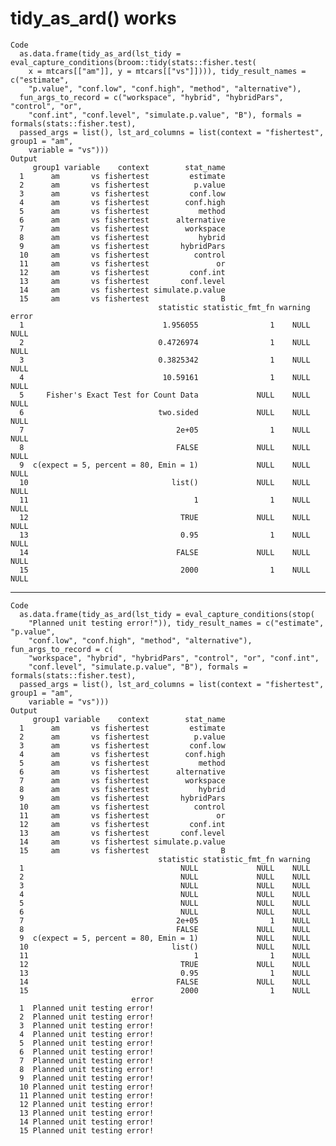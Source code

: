# tidy_as_ard() works

    Code
      as.data.frame(tidy_as_ard(lst_tidy = eval_capture_conditions(broom::tidy(stats::fisher.test(
        x = mtcars[["am"]], y = mtcars[["vs"]]))), tidy_result_names = c("estimate",
        "p.value", "conf.low", "conf.high", "method", "alternative"),
      fun_args_to_record = c("workspace", "hybrid", "hybridPars", "control", "or",
        "conf.int", "conf.level", "simulate.p.value", "B"), formals = formals(stats::fisher.test),
      passed_args = list(), lst_ard_columns = list(context = "fishertest", group1 = "am",
        variable = "vs")))
    Output
         group1 variable    context        stat_name
      1      am       vs fishertest         estimate
      2      am       vs fishertest          p.value
      3      am       vs fishertest         conf.low
      4      am       vs fishertest        conf.high
      5      am       vs fishertest           method
      6      am       vs fishertest      alternative
      7      am       vs fishertest        workspace
      8      am       vs fishertest           hybrid
      9      am       vs fishertest       hybridPars
      10     am       vs fishertest          control
      11     am       vs fishertest               or
      12     am       vs fishertest         conf.int
      13     am       vs fishertest       conf.level
      14     am       vs fishertest simulate.p.value
      15     am       vs fishertest                B
                                     statistic statistic_fmt_fn warning error
      1                               1.956055                1    NULL  NULL
      2                              0.4726974                1    NULL  NULL
      3                              0.3825342                1    NULL  NULL
      4                               10.59161                1    NULL  NULL
      5     Fisher's Exact Test for Count Data             NULL    NULL  NULL
      6                              two.sided             NULL    NULL  NULL
      7                                  2e+05                1    NULL  NULL
      8                                  FALSE             NULL    NULL  NULL
      9  c(expect = 5, percent = 80, Emin = 1)             NULL    NULL  NULL
      10                                list()             NULL    NULL  NULL
      11                                     1                1    NULL  NULL
      12                                  TRUE             NULL    NULL  NULL
      13                                  0.95                1    NULL  NULL
      14                                 FALSE             NULL    NULL  NULL
      15                                  2000                1    NULL  NULL

---

    Code
      as.data.frame(tidy_as_ard(lst_tidy = eval_capture_conditions(stop(
        "Planned unit testing error!")), tidy_result_names = c("estimate", "p.value",
        "conf.low", "conf.high", "method", "alternative"), fun_args_to_record = c(
        "workspace", "hybrid", "hybridPars", "control", "or", "conf.int",
        "conf.level", "simulate.p.value", "B"), formals = formals(stats::fisher.test),
      passed_args = list(), lst_ard_columns = list(context = "fishertest", group1 = "am",
        variable = "vs")))
    Output
         group1 variable    context        stat_name
      1      am       vs fishertest         estimate
      2      am       vs fishertest          p.value
      3      am       vs fishertest         conf.low
      4      am       vs fishertest        conf.high
      5      am       vs fishertest           method
      6      am       vs fishertest      alternative
      7      am       vs fishertest        workspace
      8      am       vs fishertest           hybrid
      9      am       vs fishertest       hybridPars
      10     am       vs fishertest          control
      11     am       vs fishertest               or
      12     am       vs fishertest         conf.int
      13     am       vs fishertest       conf.level
      14     am       vs fishertest simulate.p.value
      15     am       vs fishertest                B
                                     statistic statistic_fmt_fn warning
      1                                   NULL             NULL    NULL
      2                                   NULL             NULL    NULL
      3                                   NULL             NULL    NULL
      4                                   NULL             NULL    NULL
      5                                   NULL             NULL    NULL
      6                                   NULL             NULL    NULL
      7                                  2e+05                1    NULL
      8                                  FALSE             NULL    NULL
      9  c(expect = 5, percent = 80, Emin = 1)             NULL    NULL
      10                                list()             NULL    NULL
      11                                     1                1    NULL
      12                                  TRUE             NULL    NULL
      13                                  0.95                1    NULL
      14                                 FALSE             NULL    NULL
      15                                  2000                1    NULL
                               error
      1  Planned unit testing error!
      2  Planned unit testing error!
      3  Planned unit testing error!
      4  Planned unit testing error!
      5  Planned unit testing error!
      6  Planned unit testing error!
      7  Planned unit testing error!
      8  Planned unit testing error!
      9  Planned unit testing error!
      10 Planned unit testing error!
      11 Planned unit testing error!
      12 Planned unit testing error!
      13 Planned unit testing error!
      14 Planned unit testing error!
      15 Planned unit testing error!

